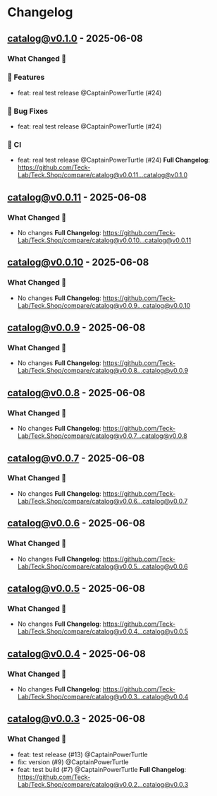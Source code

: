 # Changelog

## catalog@v0.1.0 - 2025-06-08

### What Changed 👀

### 🚀 Features

- feat: real test release @CaptainPowerTurtle (#24)

### 🐛 Bug Fixes

- feat: real test release @CaptainPowerTurtle (#24)

### 👷 CI

- feat: real test release @CaptainPowerTurtle (#24)
  **Full Changelog**: https://github.com/Teck-Lab/Teck.Shop/compare/catalog@v0.0.11...catalog@v0.1.0

## catalog@v0.0.11 - 2025-06-08

### What Changed 👀

* No changes
  **Full Changelog**: https://github.com/Teck-Lab/Teck.Shop/compare/catalog@v0.0.10...catalog@v0.0.11

## catalog@v0.0.10 - 2025-06-08

### What Changed 👀

* No changes
  **Full Changelog**: https://github.com/Teck-Lab/Teck.Shop/compare/catalog@v0.0.9...catalog@v0.0.10

## catalog@v0.0.9 - 2025-06-08

### What Changed 👀

* No changes
  **Full Changelog**: https://github.com/Teck-Lab/Teck.Shop/compare/catalog@v0.0.8...catalog@v0.0.9

## catalog@v0.0.8 - 2025-06-08

### What Changed 👀

* No changes
  **Full Changelog**: https://github.com/Teck-Lab/Teck.Shop/compare/catalog@v0.0.7...catalog@v0.0.8

## catalog@v0.0.7 - 2025-06-08

### What Changed 👀

* No changes
  **Full Changelog**: https://github.com/Teck-Lab/Teck.Shop/compare/catalog@v0.0.6...catalog@v0.0.7

## catalog@v0.0.6 - 2025-06-08

### What Changed 👀

* No changes
  **Full Changelog**: https://github.com/Teck-Lab/Teck.Shop/compare/catalog@v0.0.5...catalog@v0.0.6

## catalog@v0.0.5 - 2025-06-08

### What Changed 👀

* No changes
  **Full Changelog**: https://github.com/Teck-Lab/Teck.Shop/compare/catalog@v0.0.4...catalog@v0.0.5

## catalog@v0.0.4 - 2025-06-08

### What Changed 👀

* No changes
  **Full Changelog**: https://github.com/Teck-Lab/Teck.Shop/compare/catalog@v0.0.3...catalog@v0.0.4

## catalog@v0.0.3 - 2025-06-08

### What Changed 👀

* feat: test release (#13) @CaptainPowerTurtle
* fix: version (#9) @CaptainPowerTurtle
* feat: test build (#7) @CaptainPowerTurtle
  **Full Changelog**: https://github.com/Teck-Lab/Teck.Shop/compare/catalog@v0.0.2...catalog@v0.0.3
